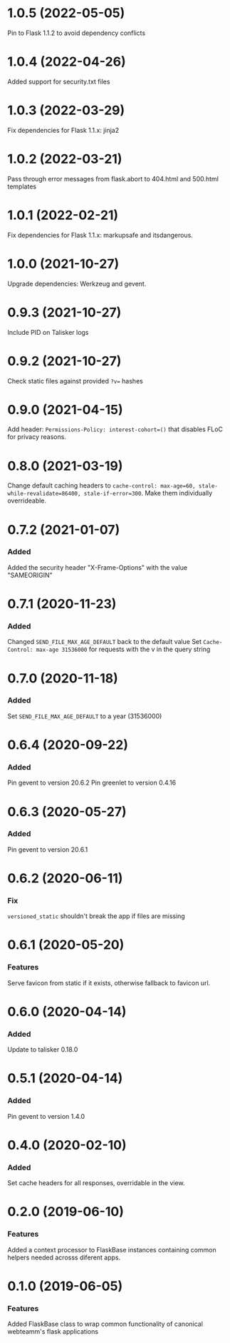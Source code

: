 # 1.0.5 (2022-05-05)

Pin to Flask 1.1.2 to avoid dependency conflicts

# 1.0.4 (2022-04-26)

Added support for security.txt files

# 1.0.3 (2022-03-29)

Fix dependencies for Flask 1.1.x: jinja2

# 1.0.2 (2022-03-21)

Pass through error messages from flask.abort to 404.html and 500.html templates

# 1.0.1 (2022-02-21)

Fix dependencies for Flask 1.1.x: markupsafe and itsdangerous.

# 1.0.0 (2021-10-27)

Upgrade dependencies: Werkzeug and gevent.

# 0.9.3 (2021-10-27)

Include PID on Talisker logs

# 0.9.2 (2021-10-27)

Check static files against provided `?v=` hashes

# 0.9.0 (2021-04-15)

Add header: `Permissions-Policy: interest-cohort=()` that disables FLoC for privacy reasons.

# 0.8.0 (2021-03-19)

Change default caching headers to `cache-control: max-age=60, stale-while-revalidate=86400, stale-if-error=300`.
Make them individually overrideable.

# 0.7.2 (2021-01-07)

### Added
Added the security header "X-Frame-Options" with the value "SAMEORIGIN"

# 0.7.1 (2020-11-23)

### Added
Changed `SEND_FILE_MAX_AGE_DEFAULT` back to the default value
Set `Cache-Control: max-age 31536000` for requests with the v in the query string

# 0.7.0 (2020-11-18)

### Added
Set `SEND_FILE_MAX_AGE_DEFAULT` to a year (31536000)

# 0.6.4 (2020-09-22)

### Added
Pin gevent to version 20.6.2
Pin greenlet to version 0.4.16

# 0.6.3 (2020-05-27)

### Added
Pin gevent to version 20.6.1

# 0.6.2 (2020-06-11)

### Fix
`versioned_static` shouldn't break the app if files are missing


# 0.6.1 (2020-05-20)

### Features
Serve favicon from static if it exists, otherwise fallback to favicon url.

# 0.6.0 (2020-04-14)

### Added
Update to talisker 0.18.0


# 0.5.1 (2020-04-14)

### Added
Pin gevent to version 1.4.0


# 0.4.0 (2020-02-10)

### Added
Set cache headers for all responses, overridable in the view.


# 0.2.0 (2019-06-10)

### Features
Added a context processor to FlaskBase instances containing common helpers needed acrosss
diferent apps.


# 0.1.0 (2019-06-05)

### Features
Added FlaskBase class to wrap common functionality of canonical webteamm's flask applications

